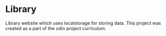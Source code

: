 # Library
Library website which uses localstorage for storing data.
This project was created as a part of the odin project curriculum.
